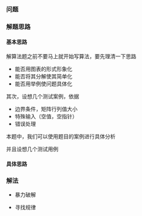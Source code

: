 ### 问题



### 解题思路

#### 基本思路

解算法题之前不要马上就开始写算法，要先理清一下思路

- 能否用图表的形式形象化
- 能否将其分解使其简单化
- 能否用举例使问题具体化

其次，设想几个测试案例，依据

- 边界条件，矩阵行列值大小
- 特殊输入（空值，空指针）
- 错误处理

本题中，我们可以使用题目的案例进行具体分析

并且设想几个测试用例

#### 具体思路

### 解法

- 暴力破解

- 寻找规律
